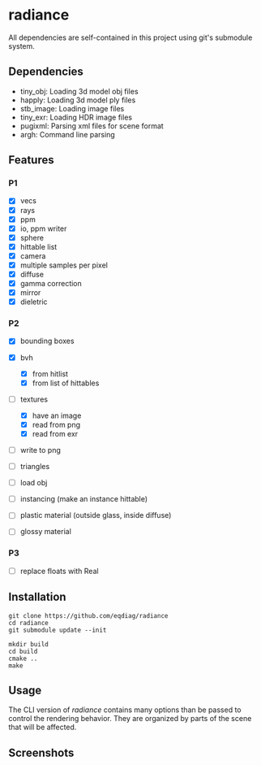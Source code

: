 # radiance





All dependencies are self-contained in this project using git's submodule system.

## Dependencies
- tiny_obj: Loading 3d model obj files
- happly: Loading 3d model ply files
- stb_image: Loading image files
- tiny_exr: Loading HDR image files
- pugixml: Parsing xml files for scene format
- argh: Command line parsing


## Features

### P1
- [x] vecs
- [x] rays
- [x] ppm
- [x] io, ppm writer
- [x] sphere
- [x] hittable list
- [x] camera
- [x] multiple samples per pixel
- [x] diffuse
- [x] gamma correction
- [x] mirror
- [x] dieletric

### P2
- [x] bounding boxes
- [x] bvh
    - [x] from hitlist
    - [x] from list of hittables
- [ ] textures 
    - [x] have an image
    - [x] read from png
    - [x] read from exr
- [ ] write to png


- [ ] triangles
- [ ] load obj
- [ ] instancing (make an instance hittable)
- [ ] plastic material (outside glass, inside diffuse)
- [ ] glossy material


### P3
- [ ] replace floats with Real



## Installation

```
git clone https://github.com/eqdiag/radiance
cd radiance
git submodule update --init

mkdir build
cd build
cmake ..
make
```

## Usage
The CLI version of *radiance* contains many options than be passed to control the rendering behavior.
They are organized by parts of the scene that will be affected.

## Screenshots